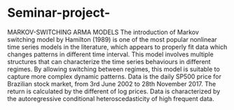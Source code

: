 # Seminar-project-
MARKOV-SWITCHING ARMA MODELS
The introduction of Markov switching model by Hamilton (1989) is one of the most popular nonlinear time series models in the literature, which appears to properly fit data which changes patterns in different time interval. This model involves multiple structures that can characterize the time series behaviours in different regimes. By allowing switching between regimes, this model is suitable to capture more complex dynamic patterns.
Data is the daily SP500 price for Brazilian stock market, from 3rd June 2002 to 28th November 2017. The return is calculated by the different of log prices. Data is characterized by the autoregressive conditional heteroscedasticity of high frequent data.  
